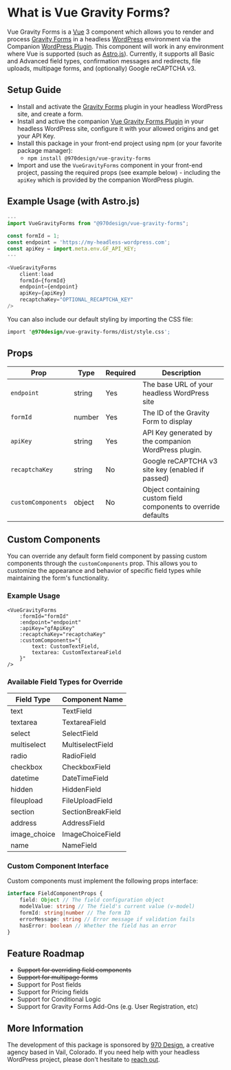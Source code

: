 # What is Vue Gravity Forms?

Vue Gravity Forms is a [Vue](https://vuejs.org/) 3 component which allows you to render and process [Gravity Forms](https://www.gravityforms.com/) in a headless [WordPress](https://wordpress.org/) environment via the Companion [WordPress Plugin](https://github.com/970Design/nsz-vue-gravity-forms-plugin).  This component will work in any environment where Vue is supported (such as [Astro.js](https://astro.build/)).  Currently, it supports all Basic and Advanced field types, confirmation messages and redirects, file uploads, multipage forms, and (optionally) Google reCAPTCHA v3.

## Setup Guide

- Install and activate the [Gravity Forms](https://www.gravityforms.com/) plugin in your headless WordPress site, and create a form.
- Install and active the companion [Vue Gravity Forms Plugin](https://github.com/970Design/nsz-vue-gravity-forms-plugin) in your headless WordPress site, configure it with your allowed origins and get your API Key.
- Install this package in your front-end project using npm (or your favorite package manager):
    - `npm install @970design/vue-gravity-forms`
- Import and use the `VueGravityForms` component in your front-end project, passing the required props (see example below) - including the `apiKey` which is provided by the companion WordPress plugin.

## Example Usage (with Astro.js)

```javascript
---
import VueGravityForms from "@970design/vue-gravity-forms";

const formId = 1;
const endpoint = 'https://my-headless-wordpress.com';
const apiKey = import.meta.env.GF_API_KEY;
---

<VueGravityForms
    client:load
    formId={formId}
    endpoint={endpoint}
    apiKey={apiKey}
    recaptchaKey="OPTIONAL_RECAPTCHA_KEY"
/>
```

You can also include our default styling by importing the CSS file:

```css
import '@970design/vue-gravity-forms/dist/style.css';
```

## Props

| Prop | Type | Required | Description                                          |
|------|------|----------|------------------------------------------------------|
| `endpoint` | string | Yes | The base URL of your headless WordPress site         |
| `formId` | number | Yes | The ID of the Gravity Form to display                |
| `apiKey` | string | Yes | API Key generated by the companion WordPress plugin. |
| `recaptchaKey` | string | No | Google reCAPTCHA v3 site key (enabled if passed)     |
| `customComponents` | object | No | Object containing custom field components to override defaults |

## Custom Components

You can override any default form field component by passing custom components through the `customComponents` prop. This allows you to customize the appearance and behavior of specific field types while maintaining the form's functionality.

### Example Usage

```vue  
<VueGravityForms 
    :formId="formId" 
    :endpoint="endpoint" 
    :apiKey="gfApiKey"
    :recaptchaKey="recaptchaKey"
    :customComponents="{ 
        text: CustomTextField, 
        textarea: CustomTextareaField 
    }"
/>
```

### Available Field Types for Override

| Field Type | Component Name |
|------------|----------------|
| text | TextField |
| textarea | TextareaField |
| select | SelectField |
| multiselect | MultiselectField |
| radio | RadioField |
| checkbox | CheckboxField |
| datetime | DateTimeField |
| hidden | HiddenField |
| fileupload | FileUploadField |
| section | SectionBreakField |
| address | AddressField |
| image_choice | ImageChoiceField |
| name | NameField |

### Custom Component Interface

Custom components must implement the following props interface:

```typescript 
interface FieldComponentProps {
    field: Object // The field configuration object 
    modelValue: string // The field's current value (v-model) 
    formId: string|number // The form ID 
    errorMessage: string // Error message if validation fails 
    hasError: boolean // Whether the field has an error 
}
```

## Feature Roadmap

- ~~Support for overriding field components~~
- ~~Support for multipage forms~~
- Support for Post fields
- Support for Pricing fields
- Support for Conditional Logic
- Support for Gravity Forms Add-Ons (e.g. User Registration, etc)

## More Information

The development of this package is sponsored by [970 Design](https://970design.com), a creative agency based in Vail, Colorado.  If you need help with your headless WordPress project, please don't hesitate to [reach out](https://970design.com/reach-out/).
